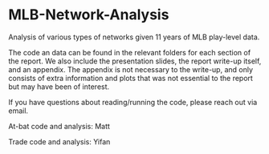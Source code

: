 # MLB-Network-Analysis
Analysis of various types of networks given 11 years of MLB play-level data.

The code an data can be found in the relevant folders for each section of the report. We also include
the presentation slides, the report write-up itself, and an appendix. The appendix is not necessary to
the write-up, and only consists of extra information and plots that was not essential to the report but
may have been of interest.

If you have questions about reading/running the code, please reach out via email.

At-bat code and analysis: Matt

Trade code and analysis: Yifan
